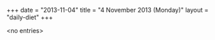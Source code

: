 +++
date = "2013-11-04"
title = "4 November 2013 (Monday)"
layout = "daily-diet"
+++


\<no entries\>

